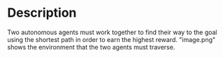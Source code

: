 # Description
Two autonomous agents must work together to find their way to the goal using the shortest path in order to earn the highest reward.
"image.png" shows the environment that the two agents must traverse.
